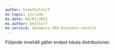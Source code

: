 ```yaml
---
author: brentholtorf
ms.topic: include
ms.date: 04/01/2022
ms.author: bholtorf
ms.service: dynamics-365-business-central
---
```

Följande innehåll gäller endast lokala distributioner.